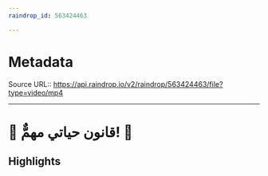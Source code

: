 ```yaml
---
raindrop_id: 563424463

---
```


# Metadata
Source URL:: https://api.raindrop.io/v2/raindrop/563424463/file?type=video/mp4


---
# 🔸 قانون حياتي مهمٌّ! 🔸



## Highlights
